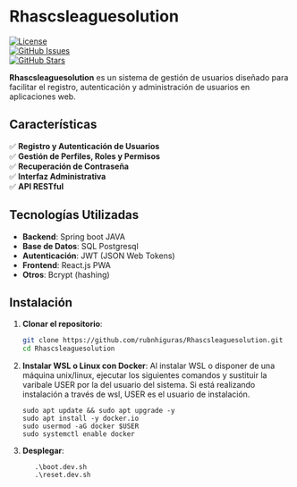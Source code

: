 # Rhascsleaguesolution  

[![License](https://img.shields.io/badge/license-MIT-blue.svg)](LICENSE)  
[![GitHub Issues](https://img.shields.io/github/issues/rubnhiguras/Rhascsleaguesolution)](https://github.com/rubnhiguras/Rhascsleaguesolution/issues)  
[![GitHub Stars](https://img.shields.io/github/stars/rubnhiguras/Rhascsleaguesolution)](https://github.com/rubnhiguras/Rhascsleaguesolution/stargazers)  

**Rhascsleaguesolution** es un sistema de gestión de usuarios diseñado para facilitar el registro, autenticación y administración de usuarios en aplicaciones web.  

## Características  

✅ **Registro y Autenticación de Usuarios**  
✅ **Gestión de Perfiles, Roles y Permisos**  
✅ **Recuperación de Contraseña**  
✅ **Interfaz Administrativa**  
✅ **API RESTful**  

## Tecnologías Utilizadas  

- **Backend**: Spring boot JAVA
- **Base de Datos**: SQL Postgresql 
- **Autenticación**: JWT (JSON Web Tokens)  
- **Frontend**: React.js PWA
- **Otros**: Bcrypt (hashing) 

## Instalación  

1. **Clonar el repositorio**:  
   ```sh
   git clone https://github.com/rubnhiguras/Rhascsleaguesolution.git
   cd Rhascsleaguesolution

2. **Instalar WSL o Linux con Docker**:
   Al instalar WSL o disponer de una máquina unix/linux, ejecutar los siguientes comandos  y sustituir la varibale USER por la del usuario del sistema.
   Si está realizando instalación a través de wsl, USER es el usuario de instalación.
   ```
   sudo apt update && sudo apt upgrade -y
   sudo apt install -y docker.io 
   sudo usermod -aG docker $USER
   sudo systemctl enable docker

4. **Desplegar**:
    ```
       .\boot.dev.sh
       .\reset.dev.sh 
      
   

